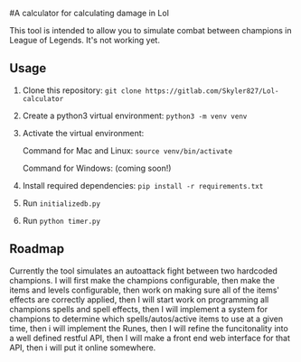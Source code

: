 #A calculator for calculating damage in Lol

This tool is intended to allow you to simulate combat between champions in
League of Legends.  It's not working yet.

## Usage

1. Clone this repository: `git clone https://gitlab.com/Skyler827/Lol-calculator`
2. Create a python3 virtual environment: `python3 -m venv venv`
3. Activate the virtual environment:

    Command for Mac and Linux: `source venv/bin/activate`

    Command for Windows: (coming soon!)
4. Install required dependencies: `pip install -r requirements.txt`
5. Run `initializedb.py`
6. Run `python timer.py`

## Roadmap

Currently the tool simulates an autoattack fight between two hardcoded champions.  I will 
first make the champions configurable, then make the items and levels configurable,
then work on making sure all of the items' effects are correctly applied, then
I will start work on programming all champions spells and spell effects,
then I will implement a system for champions to determine which spells/autos/active items
to use at a given time, then i will implement the Runes, then I will refine the funcitonality 
into a well defined restful API, then I will make a front end web interface for that API,
then i will put it online somewhere.